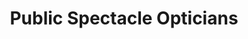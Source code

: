 ---
title: "Public Spectacle Opticians"
url: /plymouth/public-spectacle-opticians/
shop: optician
---
